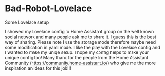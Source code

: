 # Bad-Robot-Lovelace
Some Lovelace setup

I showed my Lovelace config to Home Assistant group on the well known social network and many people ask me to share it. I guess this is the best way of sharing.
Please note I use the storage mode therefore maybe need some modification in yaml mode.
I like the play with the Lovelace config and I wanted to make my uniqe setup.
I hope my config helps to make your unique config too!
Many thanx for the people from the Home Assistant Community (https://community.home-assistant.io/) who give me the more inspiration an ideas for this job!!!
